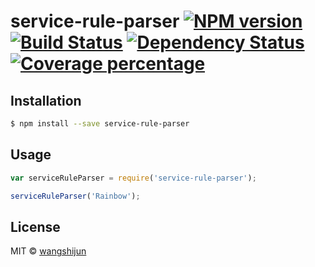 # service-rule-parser [![NPM version][npm-image]][npm-url] [![Build Status][travis-image]][travis-url] [![Dependency Status][daviddm-image]][daviddm-url] [![Coverage percentage][coveralls-image]][coveralls-url]
> 

## Installation

```sh
$ npm install --save service-rule-parser
```

## Usage

```js
var serviceRuleParser = require('service-rule-parser');

serviceRuleParser('Rainbow');
```
## License

MIT © [wangshijun]()


[npm-image]: https://badge.fury.io/js/service-rule-parser.svg
[npm-url]: https://npmjs.org/package/service-rule-parser
[travis-image]: https://travis-ci.org/renrenche/service-rule-parser.svg?branch=master
[travis-url]: https://travis-ci.org/renrenche/service-rule-parser
[daviddm-image]: https://david-dm.org/renrenche/service-rule-parser.svg?theme=shields.io
[daviddm-url]: https://david-dm.org/renrenche/service-rule-parser
[coveralls-image]: https://coveralls.io/repos/renrenche/service-rule-parser/badge.svg
[coveralls-url]: https://coveralls.io/r/renrenche/service-rule-parser
